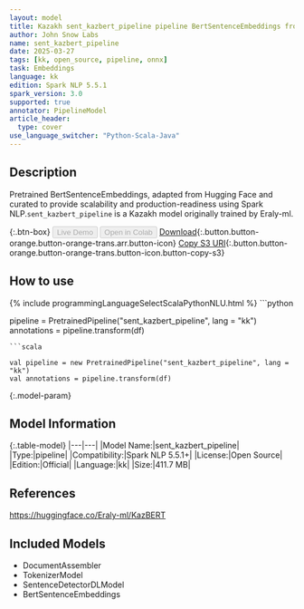 ```yaml
---
layout: model
title: Kazakh sent_kazbert_pipeline pipeline BertSentenceEmbeddings from Eraly-ml
author: John Snow Labs
name: sent_kazbert_pipeline
date: 2025-03-27
tags: [kk, open_source, pipeline, onnx]
task: Embeddings
language: kk
edition: Spark NLP 5.5.1
spark_version: 3.0
supported: true
annotator: PipelineModel
article_header:
  type: cover
use_language_switcher: "Python-Scala-Java"
---
```


## Description

Pretrained BertSentenceEmbeddings, adapted from Hugging Face and curated to provide scalability and production-readiness using Spark NLP.`sent_kazbert_pipeline` is a Kazakh model originally trained by Eraly-ml.

{:.btn-box}
<button class="button button-orange" disabled>Live Demo</button>
<button class="button button-orange" disabled>Open in Colab</button>
[Download](https://s3.amazonaws.com/auxdata.johnsnowlabs.com/public/models/sent_kazbert_pipeline_kk_5.5.1_3.0_1743106454210.zip){:.button.button-orange.button-orange-trans.arr.button-icon}
[Copy S3 URI](s3://auxdata.johnsnowlabs.com/public/models/sent_kazbert_pipeline_kk_5.5.1_3.0_1743106454210.zip){:.button.button-orange.button-orange-trans.button-icon.button-copy-s3}

## How to use



<div class="tabs-box" markdown="1">
{% include programmingLanguageSelectScalaPythonNLU.html %}
```python

pipeline = PretrainedPipeline("sent_kazbert_pipeline", lang = "kk")
annotations =  pipeline.transform(df)   

```
```scala

val pipeline = new PretrainedPipeline("sent_kazbert_pipeline", lang = "kk")
val annotations = pipeline.transform(df)

```
</div>

{:.model-param}
## Model Information

{:.table-model}
|---|---|
|Model Name:|sent_kazbert_pipeline|
|Type:|pipeline|
|Compatibility:|Spark NLP 5.5.1+|
|License:|Open Source|
|Edition:|Official|
|Language:|kk|
|Size:|411.7 MB|

## References

https://huggingface.co/Eraly-ml/KazBERT

## Included Models

- DocumentAssembler
- TokenizerModel
- SentenceDetectorDLModel
- BertSentenceEmbeddings